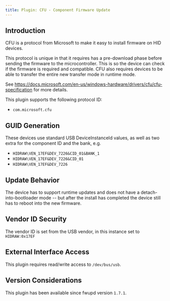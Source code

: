 ```yaml
---
title: Plugin: CFU - Component Firmware Update
---
```


## Introduction

CFU is a protocol from Microsoft to make it easy to install firmware on HID devices.

This protocol is unique in that it requires has a pre-download phase before sending the firmware to
the microcontroller. This is so the device can check if the firmware is required and compatible.
CFU also requires devices to be able to transfer the entire new transfer mode in runtime mode.

See <https://docs.microsoft.com/en-us/windows-hardware/drivers/cfu/cfu-specification> for more
details.

This plugin supports the following protocol ID:

* `com.microsoft.cfu`

## GUID Generation

These devices use standard USB DeviceInstanceId values, as well as two extra for the component ID
and the bank, e.g.

* `HIDRAW\VEN_17EF&DEV_7226&CID_01&BANK_1`
* `HIDRAW\VEN_17EF&DEV_7226&CID_01`
* `HIDRAW\VEN_17EF&DEV_7226`

## Update Behavior

The device has to support runtime updates and does not have a detach-into-bootloader mode -- but
after the install has completed the device still has to reboot into the new firmware.

## Vendor ID Security

The vendor ID is set from the USB vendor, in this instance set to `HIDRAW:0x17EF`

## External Interface Access

This plugin requires read/write access to `/dev/bus/usb`.

## Version Considerations

This plugin has been available since fwupd version `1.7.1`.
